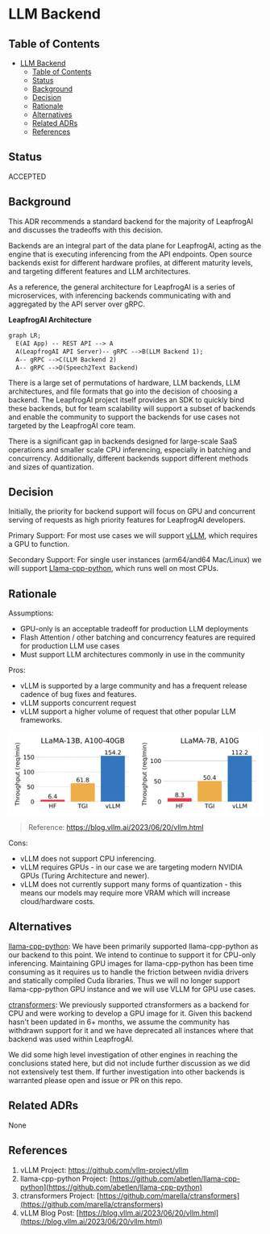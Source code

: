 # LLM Backend 

## Table of Contents

- [LLM Backend](#llm-backend)
  - [Table of Contents](#table-of-contents)
  - [Status](#status)
  - [Background](#background)
  - [Decision](#decision)
  - [Rationale](#rationale)
  - [Alternatives](#alternatives)
  - [Related ADRs](#related-adrs)
  - [References](#references)

## Status

ACCEPTED

## Background

This ADR recommends a standard backend for the majority of LeapfrogAI and discusses the tradeoffs with this decision.

Backends are an integral part of the data plane for LeapfrogAI, acting as the engine that is executing inferencing from the API endpoints. Open source backends exist for different hardware profiles, at different maturity levels, and targeting different features and LLM architectures.

As a reference, the general architecture for LeapfrogAI is a series of microservices, with inferencing backends communicating with and aggregated by the API server over gRPC.

**LeapfrogAI Architecture**
```mermaid
graph LR;
  E(AI App) -- REST API --> A
  A(LeapfrogAI API Server)-- gRPC -->B(LLM Backend 1);
  A-- gRPC -->C(LLM Backend 2)
  A-- gRPC -->D(Speech2Text Backend)
```

There is a large set of permutations of hardware, LLM backends, LLM architectures, and file formats that go into the decision of choosing a backend. The LeapfrogAI project itself provides an SDK to quickly bind these backends, but for team scalability will support a subset of backends and enable the community to support the backends for use cases not targeted by the LeapfrogAI core team.

There is a significant gap in backends designed for large-scale SaaS operations and smaller scale CPU inferencing, especially in batching and concurrency. Additionally, different backends support different methods and sizes of quantization.

## Decision

Initially, the priority for backend support will focus on GPU and concurrent serving of requests as high priority features for LeapfrogAI developers.

Primary Support: For most use cases we will support [vLLM](https://github.com/vllm-project/vllm), which requires a GPU to function.

Secondary Support: For single user instances (arm64/and64 Mac/Linux) we will support [Llama-cpp-python](https://github.com/abetlen/llama-cpp-python), which runs well on most CPUs.

## Rationale

Assumptions:

* GPU-only is an acceptable tradeoff for production LLM deployments
* Flash Attention / other batching and concurrency features are required for production LLM use cases
* Must support LLM architectures commonly in use in the community

Pros:

* vLLM is supported by a large community and has a frequent release cadence of bug fixes and features.
* vLLM supports concurrent request
* vLLM support a higher volume of request that other popular LLM frameworks.

<div style="display: flex;">
  <img src="images/vllm-0.png" alt="Image 1" style="width: 50%;">
  <img src="images/vllm-1.png" alt="Image 2" style="width: 50%;">
</div>

> Reference: <https://blog.vllm.ai/2023/06/20/vllm.html>

Cons:

* vLLM does not support CPU inferencing.
* vLLM requires GPUs - in our case we are targeting modern NVIDIA GPUs (Turing Architecture and newer).
* vLLM does not currently support many forms of quantization - this means our models may require more VRAM which will increase cloud/hardware costs.

## Alternatives

[llama-cpp-python](https://github.com/abetlen/llama-cpp-python): We have been primarily supported llama-cpp-python as our backend to this point. We intend to continue to support it for CPU-only inferencing. Maintaining GPU images for llama-cpp-python has been time consuming as it requires us to handle the friction between nvidia drivers and statically compiled Cuda libraries. Thus we will no longer support llama-cpp-python GPU instance and we will use VLLM for GPU use cases.

[ctransformers](https://github.com/marella/ctransformers): We previously supported ctransformers as a backend for CPU and were working to develop a GPU image for it. Given this backend hasn't been updated in 6+ months, we assume the community has withdrawn support for it and we have deprecated all instances where that backend was used within LeapfrogAI.

We did some high level investigation of other engines in reaching the conclusions stated here, but did not include further discussion as we did not extensively test them. If further investigation into other backends is warranted please open and issue or PR on this repo.

## Related ADRs

None

## References

1. vLLM Project: <https://github.com/vllm-project/vllm>
2. llama-cpp-python Project: [https://github.com/abetlen/llama-cpp-python](https://github.com/abetlen/llama-cpp-python)
3. ctransformers Project: [https://github.com/marella/ctransformers](https://github.com/marella/ctransformers)
4. vLLM Blog Post: [https://blog.vllm.ai/2023/06/20/vllm.html](https://blog.vllm.ai/2023/06/20/vllm.html)
